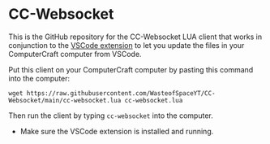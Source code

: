 # CC-Websocket
This is the GitHub repository for the CC-Websocket LUA client that works in conjunction to the [VSCode extension](https://github.com/WasteofSpaceYT/CC-Websocket-Reload) to let you update the files in your ComputerCraft computer from VSCode.

Put this client on your ComputerCraft computer by pasting this command into the computer:
```
wget https://raw.githubusercontent.com/WasteofSpaceYT/CC-Websocket/main/cc-websocket.lua cc-websocket.lua
```

Then run the client by typing `cc-websocket` into the computer.

* Make sure the VSCode extension is installed and running.
